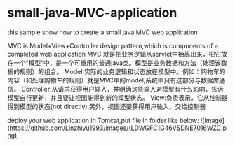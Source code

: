# small-java-MVC-application
this sample show how to create a small java MVC web application


MVC is Model+View+Controller design pattern,which is components of a completed web application
MVC 就是把业务逻辑从servlet中抽离出来，把它放在一个“模型”中，是一个可重用的普通java类。模型是业务数据和方法（处理该数据的规则）的组合。
Model:实际的业务逻辑和状态放在模型中。例如：购物车的内容（和处理购物车的规则）就是MVC中的model,系统中只有这部分与数据库通信。
Controller:从请求获得用户输入，并明确这些输入对模型有什么影响，告诉模型自行更新，并且要让视图能得到新的模型状态。
View:负责表示。它从控制器得到模型的状态(not directly),另外，视图还要获得用户输入，交给控制器

deploy your web application in Tomcat,put file in folder like below:
![image](https://github.com/Linzhiyu1993/images/(LDWGFC1G46VSDNE7016WZC.png)









